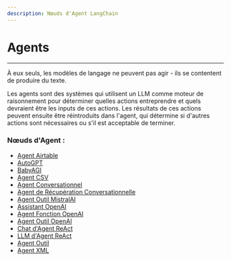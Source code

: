 ```yaml
---
description: Nœuds d'Agent LangChain
---
```


# Agents

***

À eux seuls, les modèles de langage ne peuvent pas agir - ils se contentent de produire du texte.

Les agents sont des systèmes qui utilisent un LLM comme moteur de raisonnement pour déterminer quelles actions entreprendre et quels devraient être les inputs de ces actions. Les résultats de ces actions peuvent ensuite être réintroduits dans l'agent, qui détermine si d'autres actions sont nécessaires ou s'il est acceptable de terminer.

### Nœuds d'Agent :

* [Agent Airtable](airtable-agent.md)
* [AutoGPT](autogpt.md)
* [BabyAGI](babyagi.md)
* [Agent CSV](csv-agent.md)
* [Agent Conversationnel](conversational-agent.md)
* [Agent de Récupération Conversationnelle](conversational-retrieval-agent.md)
* [Agent Outil MistralAI](mistralai-tool-agent.md)
* [Assistant OpenAI](openai-assistant/)
* [Agent Fonction OpenAI](openai-function-agent.md)
* [Agent Outil OpenAI](../../llamaindex/agents/openai-tool-agent.md)
* [Chat d'Agent ReAct](react-agent-chat.md)
* [LLM d'Agent ReAct](react-agent-llm.md)
* [Agent Outil](tool-agent.md)
* [Agent XML](xml-agent.md)